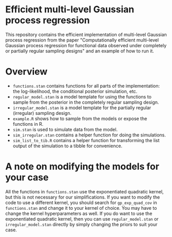 # Efficient multi-level Gaussian process regression

This repository contains the efficient implementation of multi-level Gaussian
process regression from the paper "Computationally efficient multi-level
Gaussian process regression for functional data observed under completely or
partially regular sampling designs" and an example of how to run it.

# Overview

- `functions.stan` contains functions for all parts of the implementation: the
  log-likelihood, the conditional posterior simulation, etc.
- `regular_model.stan` is a model template for using the functions to sample
  from the posterior in the completely regular sampling design.
- `irregular_model.stan` is a model template for the partially regular
  (irregular) sampling design.
- `example.R` shows how to sample from the models or expose the functions in R.
- `sim.stan` is used to simulate data from the model.
- `sim_irregular.stan` contains a helper function for doing the simulations.
- `sim_list_to_tib.R` contains a helper function for transforming the list
  output of the simulation to a tibble for convenience.

# A note on modifying the models for your case

All the functions in `functions.stan` use the exponentiated quadratic kernel,
but this is not necessary for our simplifications. If you want to modify the
code to use a different kernel, you should search for `gp_exp_quad_cov` in
`functions.stan` and change it to your kernel of choice. You may have to change
the kernel hyperparameters as well. If you do want to use the exponentiated
quadratic kernel, then you can use `regular_model.stan` or
`irregular_model.stan` directly by simply changing the priors to suit your case.
